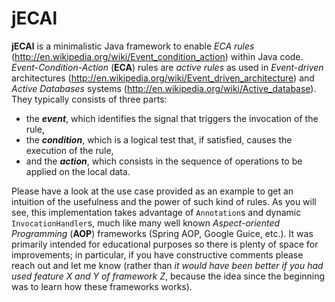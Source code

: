 jECAl
=====

**jECAl** is a minimalistic Java framework to enable *ECA rules* (http://en.wikipedia.org/wiki/Event_condition_action) within Java code.
*Event-Condition-Action* (**ECA**) rules are *active rules* as used in *Event-driven* architectures (http://en.wikipedia.org/wiki/Event_driven_architecture) and *Active Databases* systems (http://en.wikipedia.org/wiki/Active_database).
They typically consists of three parts:
* the ***event***, which identifies the signal that triggers the invocation of the rule,
* the ***condition***, which is a logical test that, if satisfied, causes the execution of the rule,
* and the ***action***, which consists in the sequence of operations to be applied on the local data.

Please have a look at the use case provided as an example to get an intuition of the usefulness and the power of such kind of rules.
As you will see, this implementation takes advantage of `Annotation`s and dynamic `InvocationHandler`s, much like many well known *Aspect-oriented Programming* (**AOP**) frameworks (Spring AOP, Google Guice, etc.).
It was primarily intended for educational purposes so there is plenty of space for improvements; in particular, if you have constructive comments please reach out and let me know (rather than *it would have been better if you had used feature X and Y of framework Z*, because the idea since the beginning was to learn how these frameworks works). 

